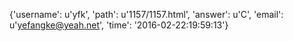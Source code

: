 {'username': u'yfk', 'path': u'1157/1157.html', 'answer': u'C', 'email': u'yefangke@yeah.net', 'time': '2016-02-22:19:59:13'}